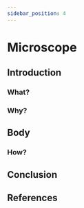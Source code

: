 ```yaml
---
sidebar_position: 4
---
```


# Microscope

## Introduction
### What?

### Why?

## Body
### How?

## Conclusion

## References